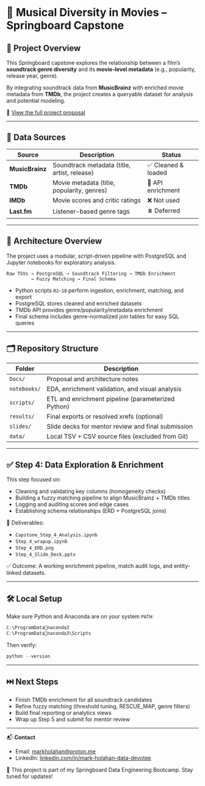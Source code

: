# 🎵 Musical Diversity in Movies – Springboard Capstone

## 📌 Project Overview

This Springboard capstone explores the relationship between a film’s **soundtrack genre diversity** and its **movie-level metadata** (e.g., popularity, release year, genre).  

By integrating soundtrack data from **MusicBrainz** with enriched movie metadata from **TMDb**, the project creates a queryable dataset for analysis and potential modeling.

📄 [View the full project proposal](Docs/Musical_Diversity_in_Movies_Proposal.md)

---

## 📂 Data Sources

| Source        | Description                                   | Status            |
|---------------|-----------------------------------------------|-------------------|
| **MusicBrainz** | Soundtrack metadata (title, artist, release) | ✅ Cleaned & loaded |
| **TMDb**        | Movie metadata (title, popularity, genres)   | 🔄 API enrichment   |
| **IMDb**        | Movie scores and critic ratings              | ❌ Not used         |
| **Last.fm**     | Listener-based genre tags                    | ⏸️ Deferred         |

---

## 🧱 Architecture Overview

The project uses a modular, script-driven pipeline with PostgreSQL and Jupyter notebooks for exploratory analysis.

```text
Raw TSVs → PostgreSQL → Soundtrack Filtering → TMDb Enrichment
         → Fuzzy Matching → Final Schema
```

- Python scripts `02–10` perform ingestion, enrichment, matching, and export
- PostgreSQL stores cleaned and enriched datasets
- TMDb API provides genre/popularity/metadata enrichment
- Final schema includes genre-normalized join tables for easy SQL queries

---

## 🗂 Repository Structure

| Folder       | Description                                          |
|--------------|------------------------------------------------------|
| `Docs/`      | Proposal and architecture notes                      |
| `notebooks/` | EDA, enrichment validation, and visual analysis      |
| `scripts/`   | ETL and enrichment pipeline (parameterized Python)   |
| `results/`   | Final exports or resolved xrefs (optional)           |
| `slides/`    | Slide decks for mentor review and final submission   |
| `data/`      | Local TSV + CSV source files (excluded from Git)     |

---

## ✅ Step 4: Data Exploration & Enrichment

This step focused on:
- Cleaning and validating key columns (homogeneity checks)
- Building a fuzzy matching pipeline to align MusicBrainz + TMDb titles
- Logging and auditing scores and edge cases
- Establishing schema relationships (ERD + PostgreSQL joins)

📁 Deliverables:
- `Capstone_Step_4_Analysis.ipynb`
- `Step_4_wrapup.ipynb`
- `Step_4_ERD.png`
- `Step_4_Slide_Deck.pptx`

✅ Outcome: A working enrichment pipeline, match audit logs, and entity-linked datasets.

---

## 🛠 Local Setup

Make sure Python and Anaconda are on your system `PATH`:

```powershell
C:\ProgramDatanaconda3
C:\ProgramDatanaconda3\Scripts
```

Then verify:
```powershell
python --version
```

---

## ⏭️ Next Steps

- Finish TMDb enrichment for all soundtrack candidates
- Refine fuzzy matching (threshold tuning, RESCUE_MAP, genre filters)
- Build final reporting or analytics views
- Wrap up Step 5 and submit for mentor review

---

📬 **Contact**

- Email: markholahan@proton.me  
- LinkedIn: [linkedin.com/in/mark-holahan-data-devotee](https://linkedin.com/in/mark-holahan-data-devotee)

🧠 This project is part of my Springboard Data Engineering Bootcamp. Stay tuned for updates!
